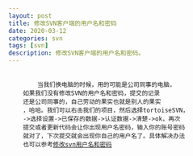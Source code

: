 ```yaml
---
layout: post
title: 修改SVN客户端的用户名和密码
date: 2020-03-12
categories: svn
tags: [svn]
description: 修改SVN客户端的用户名和密码。
---
```


<pre>
    <code>
        当我们换电脑的时候，用的可能是公司同事的电脑，
    如果我们没有修改SVN的用户名和密码，提交的记录
    还是公司同事的，自己劳动的果实也就是别人的果实
    ，哈哈。我们可以右击我们的项目，然后选择tortoiseSVN，
    ->选择设置->已保存的数据->认证数据->清楚->ok，再次
    提交或者更新代码会让你出现用户名密码，输入你的账号密码
    就对了，下次提交就会出现你自己的用户名了。具体解决办法
    也可以参考<a href="https://jingyan.baidu.com/article/f3e34a12f281f8f5eb653514.html">修改svn用户名和密码</a>
    </code>
</pre>

